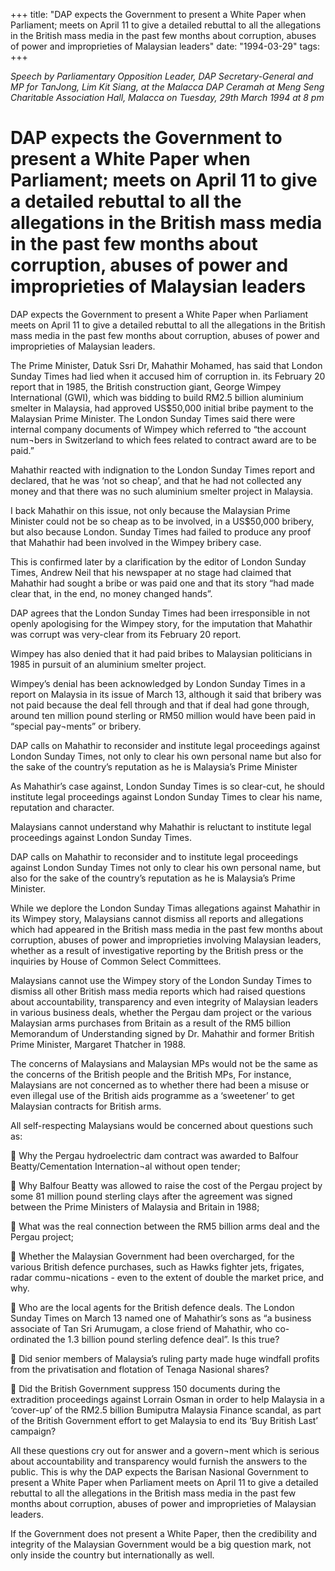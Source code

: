 +++ 
title: "DAP expects the Government to present a White Paper when Parliament; meets on April 11 to give a detailed rebuttal to all the allegations in the British mass media in the past few months about corruption, abuses of power and improprieties of Malaysian leaders"
date: "1994-03-29"
tags:
+++

_Speech by Parliamentary Opposition Leader, DAP Secretary-General and MP for TanJong, Lim Kit Siang, at the Malacca DAP Ceramah at Meng Seng Charitable Association Hall, Malacca on Tuesday, 29th March 1994 at 8 pm_

# DAP expects the Government to present a White Paper when Parliament; meets on April 11 to give a detailed rebuttal to all the allegations in the British mass media in the past few months about corruption, abuses of power and improprieties of Malaysian leaders

DAP expects the Government to present a White Paper when Parliament meets on April 11 to give a detailed rebuttal to all the allegations in the British mass media in the past few months about corruption, abuses of power and improprieties of Malaysian leaders.</u>

The Prime Minister, Datuk Ssri Dr, Mahathir Mohamed, has said that London Sunday Times had lied when it accused him of corruption in. its February 20 report that in 1985, the British construction giant, George Wimpey International (GWI), which was bidding to build RM2.5 billion aluminium smelter in Malaysia, had approved US$50,000 initial bribe payment to the Malaysian Prime Minister. The London Sunday Times said there were internal company documents of Wimpey which referred to “the account num¬bers in Switzerland to which fees related to contract award are to be paid.”

Mahathir reacted with indignation to the London Sunday Times report and declared, that he was ‘not so cheap’, and that he had not collected any money and that there was no such aluminium smelter project in Malaysia.

I back Mahathir on this issue, not only because the Malaysian Prime Minister could not be so cheap as to be involved, in a US$50,000 bribery, but also because London. Sunday Times had failed to produce any proof that Mahathir had been involved in the Wimpey bribery case.

This is confirmed later by a clarification by the editor of London Sunday Times, Andrew Neil that his newspaper at no stage had claimed that Mahathir had sought a bribe or was paid one and that its story “had made clear that, in the end, no money changed hands”.

DAP agrees that the London Sunday Times had been irresponsible in not openly apologising for the Wimpey story, for the imputation that Mahathir was corrupt was very-clear from its February 20 report.

Wimpey has also denied that it had paid bribes to Malaysian politicians in 1985 in pursuit of an aluminium smelter project.

Wimpey’s denial has been acknowledged by London Sunday Times in a report on Malaysia in its issue of March 13, although it said that bribery was not paid because the deal fell through and that if deal had gone through, around ten million pound sterling or RM50 million would have been paid in “special pay¬ments” or bribery.

DAP calls on Mahathir to reconsider and institute legal proceedings against London Sunday Times, not only to clear his own personal name but also for the sake of the country’s reputation as he is Malaysia’s Prime Minister

As Mahathir’s case against, London Sunday Times is so clear-cut, he should institute legal proceedings against London Sunday Times to clear his name, reputation and character.

Malaysians cannot understand why Mahathir is reluctant to institute legal proceedings against London Sunday Times.

DAP calls on Mahathir to reconsider and to institute legal proceedings against London Sunday Times not only to clear his own personal name, but also for the sake of the country’s reputation as he is Malaysia’s Prime Minister.

While we deplore the London Sunday Timas allegations against Mahathir in its Wimpey story, Malaysians cannot dismiss all reports and allegations which had appeared in the British mass media in the past few months about corruption, abuses of power and improprieties involving Malaysian leaders, whether as a result of investigative reporting by the British press or the inquiries by House of Common Select Committees.

Malaysians cannot use the Wimpey story of the London Sunday Times to dismiss all other British mass media reports which had raised questions about accountability, transparency and even integrity of Malaysian leaders in various business deals, whether the Pergau dam project or the various Malaysian arms purchases from Britain as a result of the RM5 billion Memorandum of Understanding signed by Dr. Mahathir and former British Prime Minister, Margaret Thatcher in 1988.

The concerns of Malaysians and Malaysian MPs would not be the same as the concerns of the British people and the British MPs, For instance, Malaysians are not concerned as to whether there had been a misuse or even illegal use of the British aids programme as a ‘sweetener’ to get Malaysian contracts for British arms.

All self-respecting Malaysians would be concerned about questions such as:

	Why the Pergau hydroelectric dam contract was awarded to Balfour Beatty/Cementation Internation¬al without open tender;

	Why Balfour Beatty was allowed to raise the cost of  the Pergau project by some 81 million pound sterling clays after  the agreement was signed between the Prime Ministers of Malaysia and Britain in 1988;

	What was the real connection between the RM5 billion arms deal and the Pergau project;

	Whether the Malaysian Government had been overcharged, for the various British defence purchases, such as Hawks fighter jets, frigates, radar commu¬nications - even to the extent of double the market price, and why.

	Who are the local agents for the British defence deals. The London Sunday Times on March 13 named one of Mahathir’s sons as “a business associate of Tan Sri Arumugam, a close friend of Mahathir, who co-ordinated the 1.3 billion pound sterling defence deal”. Is this true?

	Did senior members of Malaysia’s ruling party made huge windfall profits from the privatisation and flotation of Tenaga Nasional shares?

	Did the British Government suppress 150 documents during the extradition proceedings against Lorrain Osman in order to help Malaysia in a ‘cover-up’ of the RM2.5 billion Bumiputra Malaysia Finance scandal, as part of the British Government effort to get Malaysia to end its ‘Buy British Last’ campaign?

All these questions cry out for answer and a govern¬ment which is serious about accountability and transparency would furnish the answers to the public. This is why the DAP expects the Barisan Nasional Government to present a White Paper when Parliament meets on April 11 to give a detailed rebuttal to all the allegations in the British mass media in the past few months about corruption, abuses of power and improprieties of Malaysian leaders.

If the Government does not present a White Paper, then the credibility and integrity of the Malaysian Government would be a big question mark, not only inside the country but internationally as well.
 
